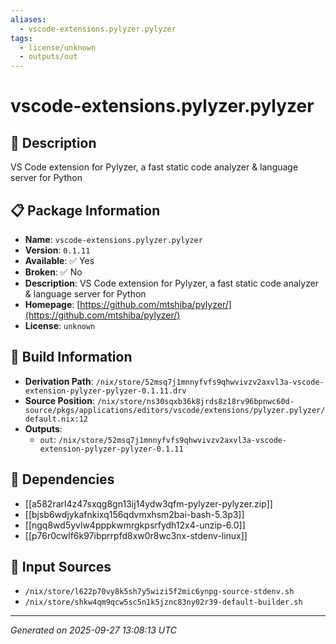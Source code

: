 ```yaml
---
aliases:
  - vscode-extensions.pylyzer.pylyzer
tags:
  - license/unknown
  - outputs/out
---
```


# vscode-extensions.pylyzer.pylyzer

## 📝 Description

VS Code extension for Pylyzer, a fast static code analyzer & language server for Python

## 📋 Package Information

- **Name**: `vscode-extensions.pylyzer.pylyzer`
- **Version**: `0.1.11`
- **Available**: ✅ Yes
- **Broken**: ✅ No
- **Description**: VS Code extension for Pylyzer, a fast static code analyzer & language server for Python
- **Homepage**: [https://github.com/mtshiba/pylyzer/](https://github.com/mtshiba/pylyzer/)
- **License**: `unknown`

## 🔧 Build Information

- **Derivation Path**: `/nix/store/52msq7j1mnnyfvfs9qhwvivzv2axvl3a-vscode-extension-pylyzer-pylyzer-0.1.11.drv`
- **Source Position**: `/nix/store/ns30sqxb36k8jrds8z18rv96bpnwc60d-source/pkgs/applications/editors/vscode/extensions/pylyzer.pylyzer/default.nix:12`
- **Outputs**:
  - `out`:  `/nix/store/52msq7j1mnnyfvfs9qhwvivzv2axvl3a-vscode-extension-pylyzer-pylyzer-0.1.11`

## 🔗 Dependencies

- [[a582rarl4z47sxqg8gn13ij14ydw3qfm-pylyzer-pylyzer.zip]]
- [[bjsb6wdjykafnkixq156qdvmxhsm2bai-bash-5.3p3]]
- [[ngq8wd5yvlw4pppkwmrgkpsrfydh12x4-unzip-6.0]]
- [[p76r0cwlf6k97ibprrpfd8xw0r8wc3nx-stdenv-linux]]

## 📁 Input Sources

- `/nix/store/l622p70vy8k5sh7y5wizi5f2mic6ynpg-source-stdenv.sh`
- `/nix/store/shkw4qm9qcw5sc5n1k5jznc83ny02r39-default-builder.sh`

---
*Generated on 2025-09-27 13:08:13 UTC*
